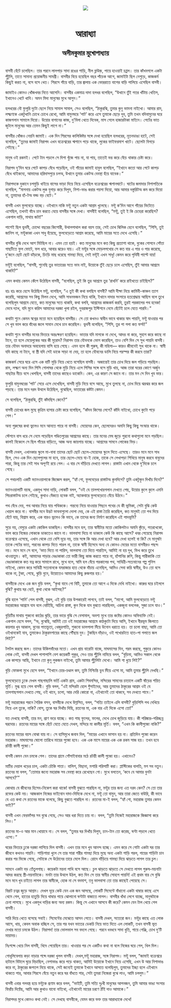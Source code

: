 <div align=center> <img src="../../metadata/images/rabibasariya/আরাধ্যা-অসীমকুমার-মুখোপাধ্যায়.jpg" align="center"></div><br><h1 align=center>আরাধ্যা</h1>
<h2 align=center>অসীমকুমার মুখোপাধ্যায়</h2><br>বাসবী হেঁটে চলেছিল। তার পরনে লালপাড় সাদা রঙের শাড়ি, নীল ব্লাউজ়, পায়ে হাওয়াই চপ্পল। তার কাঁখবগলে একটা পুঁটুলি, তাতে সামান্য প্রয়োজনীয় সামগ্রী। বাসবীর বিয়ে হয়েছিল বছর পাঁচেক আগে, জামাইটা ছিল নেশুড়ে, কাজকর্ম কিছুই করত না, বসে বসে খেত। শিরসে গাঁয়ে বাড়ি, তার জ্বালায় এক ভোররাতে বাপের বাড়ি পালিয়ে এসেছিল বাসবী।

জামাইও কোনও খোঁজখবর নিতে আসেনি। বাসবীর একমাত্র দাদা হলধর বলেছিল, “উখানে তুঁই গতর খাঁটায় খেতিস, ইখানেও খেটে খাবি। অমন মিদা মানুষের মুখে আগুন।”

হলধরের বৌ ফুলুরি দুটো ছেলে নিয়ে সামাল সামাল, সেও বলেছিল, “ঠাকুরঝি, তুমার কুনু ভামনা নাইখো। আমার রাম, লক্ষ্মণকে একটুখানি চোখে চোখে রেখো, আমি বামুনঘরে ‘পাট’ করে এসে তুমাকে ছেড়ে দুব, তুমি তখন বদিবামুনের ঘরে কাজগলান সামালে দিয়ো। উয়োর বাগানের কাজ, দু’বিলা খেতে দিবেক, মাস গেলে হাজারটাকা মাইনে। পেটের ভাত জুটলে মানুষের আর তেমন কিছুই লাগে না।”

বাসবীর খোঁজও নেয়নি জামাই। এক দিন শিরসের কালিকিষ্টর সঙ্গে দেখা হয়েছিল হলধরের, নূতনডাঙা হাটে, সেই বলেছিল, “তুদের জামাই নিরাপদ এখন বক্রেশ্বরের শ্মশানে পড়ে থাকে, লুকের ফাইফরমাশ খাটে। ছেলেটা বিগড়ে গেইছে।”

মানুষ ওই রকমই। পেটে টান পড়লে সে দিশা খুঁজে পায় না, যা পায়, তাতেই ভর করে বেঁচে থাকার চেষ্টা করে।

নিরাপদ দু’দিন ঘরে পেটে কাপড় বেঁধে পড়েছিল, ওই গাঁয়ের জামাই হাবুল বলেছিল, “ইখানে কতো আর পেটে কাপড় বেঁধে থাইকব্যে, আমাদের হরিদাসপুরে চলঅ, উখানে তুমার একটঅ বেবস্থা হঁয়ে যাবেক।”

নিরাপদকে দুকানে চপমুড়ি খাইয়ে বাসের ভাড়া দিয়ে নিয়ে এসেছিল বক্রেশ্বরের শ্মশানঘাটে। ঘাটের জমাদার নিশাপতিকে বলেছিল, “মাগনায় একটঅ লুক যুগাড় করে দিলুম, নিশা-ভাঙ করার পয়সা দিয়ো, আর আমার দস্তুরিটঅ কম করে দিয়ো না, তুমাদের হাঁ-টঅ বড্ড বড় বেটে।”

বাসবী এখন ফুলবেড়ে যাচ্ছে। ওইখানে নাকি মন্টু নতুন একটা আশ্রম খুলেছে। মন্টু ক’দিন আগে গাঁয়ের ভিটেতে এসেছিল, তখনই বাঁধে চান করতে যেয়ে বাসবীর সঙ্গে দেখা। বাসবীই বলেছিল, “মন্টু, তুই ই কি চেহেরা করেছিস? একগাল দাড়ি, মাথায় জটা!”

পাশেই ছিল ভুবনী, চোদ্দো বছরের কিশোরী, উথালপাথাল করা বয়স তার, সেই চোখ ঝিলিক হেনে বলেছিল, “পিসি, তুই জানিস না, মন্টুকাকা এখন সাধু হঁয়েছে, ফুলবেড়েতে আশ্রম করেছে, আমি মায়ের সতে দেখে এসেছি।”

বাসবীর বুঝি দেখে আশ মিটছিল না। এমন তো হয়ই। কত মানুষের মনে কত কিছু প্রত্যাশা থাকে, বুকের গোপনে পোঁতা গাছটিতে ফুল ফোটে, ফল ধরে, আবার ঝরেও যায়। এই মন্টুর সঙ্গে মোড়লপখোর সে কত বার এ পার ও পার করেছে, দু’জনে ছোট ছোট ডাঁড়কে, চিংড়ি মাছ ধরেছে গামছা দিয়ে, সেই মন্টুই এখন সাধু! কেমন করে পৃথিবী পাল্টে যায়!

মন্টুই বলেছিল, “বাসবী, শুনেছি তুর ভাতারের সতে ভাব নাই, উয়োকে তুঁই ছেড়ে চলে এসেছিস, তুঁই আমার আশ্রমে থাকবি?”

এমন কথায় কেমন কেঁপে উঠেছিল বাসবী, “বলেছিল, তুই কি তুর আশ্রমে তুর ‘রাখনি’ করে রাইখত্যে চাইছিস?”

হাঃ হাঃ করে হেসে উঠেছিল মন্টু, বলেছিল, “এ তুই কী কথা বলছিস বাসবী? আমি দীক্ষা নিয়ে কামিনী-কাঞ্চন ত্যাগ করেছি, আশ্রমের সব কিছু মিলন দেখে, আমি সাধনভজন নিয়ে থাকি, ইখানে দাদার সংসারে হতশ্রেদ্ধায় আছিস বলে তুখে বলেছিলুম আশ্রমে যেতে, কত মানুষের সতে থাকবি, কথা বলবি, আশ্রমের কাজকর্ম করবি, তুরই পরকালের পথ হবেক! ভেবে দ্যাখ, যদি মুনে করিস আমাদের দরজা খুলা রইল, দুবরাজপুর ইস্টিশনে নেমে হেঁটেই চলে যেতে পারবি।”

কথাটা শুনে কেমন স্বপ্নের মতো মনে হয়েছিল বাসবীর। সে তো কখনও স্বাধীন ভাবে থাকার স্বাদ পায়নি, মন্টু যাওয়ার পর সে খুব ভাল করে বাঁধের জলে সাবান মেখে চান করেছিল। ভুবনী বলেছিল, “পিসি, তুর পা গলা কত ফর্সা!”

কথাটা শুনে বাসবীর মনের ভিতরে অন্তঃক্ষরণ হয়েছিল। ভাতার যদি মাগকে না দেখে, আদর না করে, সুহাগ করে কাছে না টানে, তা হলে মেয়েলুকের আর কী মুরোদ? নিরাপদ তার যৌবনকে ভোগ করেছিল, তাও বেশি দিন সে সুখ পায়নি বাসবী। তার যৌবন অনাদরে অবহেলায় বাসি হয়ে গেছে। এমন হলে কী পুরুষ, কী মহিলা— কারও জীবনেই সুখ থাকে না। স্বামী যদি কাছে না টানে, বা স্ত্রী যদি সেই ডাকে সাড়া না দেয়, তা হলে যৌবনের ডালি নিয়ে পরস্পর কী করবে তারা?

কাজকর্ম সেরে ঘরে এসে এক বাটি মুড়ি নিয়ে খেতে বসেছিল বাসবী। অজান্তেই তার চোখ দিয়ে জল গড়িয়ে পড়ছিল। রাম, লক্ষ্মণ অন্য দিন পিসি গোলাঘর থেকে মুড়ি নিয়ে এলে পিসির সঙ্গে বসে মুড়ি খায়, আজ তারা ঘরের কোণে অর্জুন গাছটার নীচে বসে খেলছিল, বাসবী তাদের কাছেও ডাকেনি। কেন, এর কারণ সে জানে না। তার মন সে দিন খুব ভার।

ফুলুরি বামুনঘরের ‘পাট’ সেরে এসে দেখেছিল, বাসবী মুড়ি নিয়ে বসে আছে, মুখে তুলছে না, চোখ দিয়ে ঝরঝর করে জল পড়ছে। তার মনে দরদ উথলে উঠেছিল, বুঝেছিল, ভাতারের কষ্টটা কেমন।

সে বলেছিল, “ঠাকুরঝি, তুঁই কাঁদছিস কেনে?”

বাসবী চোখের জল মুছে কৃত্রিম হাসার চেষ্টা করে বলেছিল, “কাঁদব কিসের লেগে? কাঁদি নাইখো, চোখে কুটো পড়ে গেল।”

অন্য পুরুষের কথা ভুলেও মনে আনতে পারে না বাসবী। মেয়েদের কেন, ছেলেদেরও অমনি কিছু কিছু সংস্কার থাকে।

স্টেশনে বাস ধরে সে নেমে পড়েছিল পণ্ডিতপুরের আশ্রমের কাছে। তার মনের মেঘ জুড়ে পুরনো কথাগুলো মনে পড়ছিল। কালই বিকেলে সে ছিল গাঁয়ের বাড়িতে, আজ অন্য জায়গায় যাচ্ছে। আশ্রমের সামনে লোকের ভিড়।

বাসবী দেখল, এখানকার স্কুলে মা-বাবা তাদের ছোট ছোট ছেলে-মেয়েদের স্কুলে দিতে এসেছে। তারও মনে মনে সাধ ছিল, সেও এক দিন ছেলেপুলের মা হবে, তার ছেলে-মেয়ে যা-ই হোক, তাকে সে লেখাপড়া শিখিয়ে মানুষ করবে বাবুদের পারা, কিন্তু তার সেই সাধ অপূর্ণই রয়ে গেল। এ বার সে দাঁড়িয়ে দেখতে লাগল। রাস্তাটা এখান থেকে দু’দিকে চলে গেছে।

সে পথচলতি একটি ভ্যানওয়ালাকে জিজ্ঞেস করল, “হ্যাঁ গো, ফুলবেড়ের রাস্তাটঅ কুনদিগে? তুমি একটুকুন দিখাঁয় দিবে?”

ভ্যানওয়ালাটি বয়স্ক, একমুখ সাদা দাড়ি, লোকটি বলল, “ওই যে তালপখোরগলান দেখতে পেছ, উয়োর কুলে কুলে এমনি পিচরাস্তাটঅ চলে গেইছে, কুথাও বেঁকতে হবেক নাই, অ্যাকবারে ফুলবেড়েতে যেঁয়ে উঠবে।”

পথ বেঁধে দেয়, পথ আবার নিয়ে যায় পথিককে। গন্তব্যে নিয়ে যাওয়ার পিছনে পথের যে কী ভূমিকা, সেটা বুঝি কেউ খেয়াল করে না। বাসবীর মনে উদ্ভট ভাবনাগুলো দোলা দেয়, কে এই রাস্তা তৈরি করেছিল, কত মানুষই তো পথ দিয়ে হেঁটে যায়, বিশ্রাম করে, এক বারও ভুলেও কি ভাবে, কে তাদের জন্য নির্মাণ করেছিল এই পাদভূমি?

সুরে নয়, বেসুরে একটা কোকিল ডাকছিল। বাসবীর মনে হল, তার স্বামীটার মতো কোকিলটাও অমনি কুঁড়ে, গতরখেকো, ভাল করে নিজের লোককে ডাকতেও জানে না। ভালবাসা দিয়ে না ডাকলে কেউ কি কাছে আসে? খবর পেয়েছে নিরাপদ বক্রেশ্বরে এসেছে, এখান থেকে তো বেশি দূরে নয়, তার সঙ্গে কি আর দেখা হবে? আর দেখা হলেই বা কি? যে মানুষটা তাকে পেটের ভাত, পরনের কাপড় দিতে পারল না, তাকে স্বামী হিসেবে অন্য যে কোনও মেয়ের মতো বাসবীরও পছন্দ নয়। মনে মনে সে বলে, ‘ভাত দিতে না পারিস, ভালবাসা তো দিতে পারতিস, আমিই না হয় দুখ, ভিখ করে তুখে খাওয়াতুম। কই, আমাদের পাড়ার বেঙাকাকা তো ভারী কিছু কাজ করতে পারে না, হাঁপানির রুগি, কিন্তু পারীকাকি তো বেঙাকাকাকে কত যত্ন করে সামালে রাখে, মুখে বলে, স্বামি হল যেঁয়ে পরকালের পথ, সাবিত্রী-সত্যবানের গল্প শুনিস নাইখো, কেমন করে সাবিত্রী সত্যবানকে যমরাজার হাত থেকে বাঁচায় এনেছিল, আমিও সেবা করি স্বামীর, উও তো বসে থাকে না, টুকা, পেছে, ঝুড়ি বুনে, উয়োতেও আমাদের কিছু রুজগার হয়।’

বাসবীকে দেখে এক জন বুড়ি বলল, “কুথা যাবে গো বিটি, তুমাকে তো আগে এ দিকে দেখি নাইখো। কারুর ঘরে চইললে বুঝি? কুথায় ঘর বেটে, কুথা থেকে আইসছ?”

বুঝি হালে ‘পানি’ পেল বাসবী, বুঝল, এই বুড়ি তার উপকারেই লাগবে, তাই বলল, “মাগো, আমি ফুলবেড়েতে মন্টু মহারাজের আশ্রমে যাব বলে বেরঁইছি, অচিনা রাস্তা, কুন দিকে যাব বুঝতে লারছিলম, একজুনা বললেক, সুজা চলে যাও।”

বুড়িটির মাথায় শুকনো কাঠের ঝুড়ি, তার ভারে বুঝি সে বেসামাল, অবশ্য মুখে তার কষ্টের কোনও অভিব্যক্তি নেই। একগাল হেসে বলল, “অ, বুঝেছি, আমিই তো ওই মহারাজের আশ্রমে কাঠকুটো দিয়ে আসি, ইখানে বীরভূম জিলাতে কয়লার খুব আকাল, বুনের পাতাচুতা, খেজুরপাতি, শুকনো ডালপালা দিঁয়ে উনোন ধরাতে হয়। তা চলো বাছা, আমি তো ওইখানকেই যাব, তুমাকেও ঠাকুরমশায়ের কাছে পৌঁছায় দুব। টুকছিন দাঁড়াও, ওই পখোরটতে হাত-পা গলাতে জল লিই?”

টলটল করছে জল। তাদের উকিলবাঁধের মতো। এখন প্রায় বারোটা বাজে, মাঘমাসের দিন, গরম করছে, পুকুরে কোনও লোক নেই, বাসবী দেখল পাশাপাশি বেশ কয়েকটি পুকুর, সেও তার পুঁটুলি নামিয়ে বলল, “বুড়িমা, আমিও সকাল থেকে এক কাপড়ে আছি, ইখানে তো কুনু লুকজন নাইখো, তুমি আমার পুঁটুলিটা দেখো। আমি গা ধুয়ে লিই?”

বুড়ি ফোকলা মুখে হেসে বলল, “ইখানে চোর-চণ্ডাল কম, তুমি নিশ্চিন্তি ডুব দিঁয়ে এসো মা, আমি তুমার পুঁটুলি দেখছি।”

ফুলবেড়েতে ঢুকে দেখল গাছগাছালি ভর্তি একটা গ্রাম, একটা শিবমন্দির, মন্দিরের সামনের চাতালে একটি ষাঁড়ের শয়িত মূর্তি। মুগ্ধ হয়ে গেল বাসবী। বুড়ি বলল, “এই মন্দিরটা হোল গুঁসাইদের, আর তুমাদের ঠাকুরের আশ্রম ওই যে তালগাছগলান দেখতে পেছ, ওই খানে, চলো, আর দেরি কোরো না, এইখানেই তো থাকবে, সব দেখতে পাবে।”

মন্টু মহারাজের পরনে গৈরিক বসন, বাসবীকে দেখে উল্লসিত, বলল, “সত্যি তাইলে এলি বাসবী? বুড়িপিসি পথ দেখিয়ে নিয়ে এল তুকে, নাকি? বোস্‌, তুকে ঘর দিখাঁয় দিছি, রতনের মা, এক বার এই দিকে এসো তো!”

যত দেখছে বাসবী, তার মন, প্রাণ ভরে যাচ্ছে। কত গাছ ফুলের, ফলের, দেখে চোখ জুড়িয়ে যায়। কী পরিষ্কার-পরিচ্ছন্ন ঘরদোর। রতনের মায়ের সঙ্গে হেঁটে যেতে যেতে দেখল, মন্দিরে মা কালীর মূর্তি। বলল, “এখন কি কালীপুজো নাকি?”

রতনের মায়ের বয়স বোঝা যায় না। সে হাসিমুখে জবাব দিল, “মায়ের এখানে ভাসান হয় না। প্রতিদিন পুজো করেন মহারাজ। মাঘমাসের ষোলো তারিখে মায়ের পুজো হবে। এক এক মাসে মায়ের এক এক রকম সাজ হয়। তখন হবে রটন্তী কালী পুজো।”

বাসবী কেমন যেন চমকে গেল। তাদের গ্রামে গোঁসাইবাবার মঠে রটন্তী কালী পুজো হয়। এখানেও?

মাটির দেয়াল খড়ের চাল, একটা চৌকি পাতা। বালিশ, বিছানা, মশারি পরিপাটি করা। প্লাস্টিকের বালতি, মগ সব নতুন। রতনের মা বলল, “তোমার জন্যে মহারাজ সব বেবস্থা করে রেখেছেন গো। মুখে বলতেন, ‘কবে যে আমার বুনটা আসবে?’”

কোথায় যে জীবনের হিসেব-নিকেশ করা থাকে! বাসবী বুঝতে পারছিল না, মন্টুর তার জন্য এত দরদ কেন? সে তো তার রক্তের কেউ নয়। আজকাল নিজের ভাইবোন দাদা-দিদিকে দেখে না, মন্টু তো বামুন, আর তারা জেতে বাউরি, কী ভাবে যে এত কথা সে রতনের মাকে বলেছে, কিছু বুঝতে পারছিল না। রতনের মা-ই বলল, “হ্যাঁ গো, মহারাজ তুমার কেমন ভাই?”

বাসবী এখন ফেরফাঁপর সব বুঝে গেছে, সেও আর ধরা দিতে চায় না। বলল, “তুমি নিজেই মহারাজকে জিজ্ঞাসা করে লিও।”

রতনের মা-ও আর মান খোয়াবে না। সে বলল, “তুমার ঘর দিখাঁয় দিলুম, চান-টান তো করেছ, ঘণ্টা পড়লে খেতে এসো।”

ঘরের ভিতরে ঢুকে দরজা লাগিয়ে দিল বাসবী। এখন তার মনে খুব আনন্দ হচ্ছে। এমন করে সে গোটা একটা ঘর তার জীবনে কখনও পায়নি। শাড়িশায়া খুলে সে তার সারা শরীর গামছা দিয়ে মুছে অন্য একটা শাড়ি পরল, গায়ের শাড়িটা চান করার পর ভিজে গেছে, সেটাকে সে উঠোনের তারে মেলে দিল। রোদে দাঁড়িয়ে গামছা দিয়ে ঝাড়তে লাগল তার চুল।

সামনে একটা বড় তেঁতুলগাছ। কয়েকটা ময়না পাখি বসে আছে। চুল ঝাড়তে ঝাড়তে সে দেখতে লাগল পুরুষ-ময়নাটা আদর করছে স্ত্রী-ময়নাটাকে। মনটা তার উথলে উঠল, কত দিন সে তার স্বামীর সোহাগ পায়নি! এই প্রথম বার সে বুঝি মনে মনে খুব চাইতে লাগল তার স্বামীকে, হোক না সে বদমাশ, তবু ভালবাসা তো তার কাছেই পেয়েছে সে।

বিরাট চত্বর জুড়ে আশ্রম। দেখল দূরে কেউ যেন এক জন আসছে, লোকটি সিমেন্টে বাঁধানো একটা থাম্বার কাছে এসে থেমে গেল, হাতের হাতুড়ি দিয়ে থাম্বার গায়ে ঝোলানো ঘণ্টাটা বাজাতে লাগল। বাসবীর ধাঁধা লেগে যাচ্ছে, মানুষটাকে চেনা লাগছে। মুখে একমুখ দাড়ির জন্য অন্য রকম। কিন্তু সে এখানে আসবে কী করে? কেমন যেন টাল খেয়ে গেল বাসবী।

সারি দিয়ে খেতে বসেছে সবাই। সিমেন্টের মেঝেতে আসন পেতে। বাসবী দেখল, সতেরো জন। মন্টুর কাছে এত লোক আসে, খায়, কেবল অবাক হচ্ছিল সে, তার পর যখন ভাতের ডেকচি নিয়ে ভাত দিতে এল লোকটি, তখন বাসবী ভূত দেখার মতো চমকে উঠল। নিরাপদ! তার ভোলভাল সব বদলে গেছে। পরনে ধবধবে সাদা ধুতি, গায়ে গেঞ্জি, চোখ দু’টি মায়াময়।

নিঃশব্দে খেয়ে নিল বাসবী, খিদে পেয়েছিল তার। খাওয়ার পর সে একটিও কথা না বলে নিজের ঘরে গেল, খিল দিল।

গোধূলিবেলায় কড়া নাড়ার শব্দে দরজা খুলল বাসবী। দেখল,মন্টু মহারাজ, সঙ্গে নিরাপদ। মন্টু বলল, “জামাই বক্রেশ্বরে হাটালে বিটালে ঘুরে বিড়াছিল, নেশাভাঙ করে পড়ে থাকত, আমিই উয়োকে ইখানে নিয়ে এসেছি, এখন উ আর নিশাভাঙ করে না, ঠাকুরের জপতপ নিয়ে থাকে, সেই জন্যেই তুমাকে ইখানে আসতে বলেছিলুম, তুমাদের ইচ্ছা হলে এইখানে থাকতে পার, আবার শিরসে যেঁয়ে নতুন করে ঘর বাঁধতে পার, সেটা তুমরা নিজেরা বুঝে লাও, আমি চললুম।”

বাসবী এবার গলবস্ত্র হয়ে মন্টুকে প্রণাম করে বলল, “ভাইটি, তুমি সত্যি দুঃখী মানুষের আপনজন, তুমি আমার ভাঙা সংসার ফিরাঁয় দিয়েঁছ, আমি আর কুথাও যাবো নাইখো, এইখানেই মায়ের চরণে ঠাঁই দাও আমাকে।”

নিরাপদর মুখে কোনও কথা নেই। সে দেখছে বাসবীকে, যেমন করে ভক্ত তার আরাধ্যাকে দেখে!